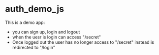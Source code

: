 # auth_demo_js

This is a demo app: 
  - you can sign up, login and logout
  - when the uesr is login can access "/secret"
  - Once logged out the user has no longer access to "/secret" instead is redirected to "/login"
